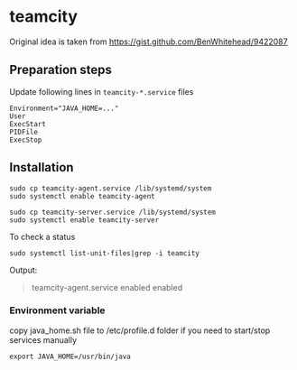 # teamcity

Original idea is taken from https://gist.github.com/BenWhitehead/9422087

## Preparation steps

Update following lines in `teamcity-*.service` files

```
Environment="JAVA_HOME=..."
User
ExecStart
PIDFile
ExecStop
```

## Installation 

```Shell
sudo cp teamcity-agent.service /lib/systemd/system
sudo systemctl enable teamcity-agent

sudo cp teamcity-server.service /lib/systemd/system
sudo systemctl enable teamcity-server
```


To check a status
```Shell
sudo systemctl list-unit-files|grep -i teamcity
```

Output:
> teamcity-agent.service                        enabled   enabled


### Environment variable

copy java_home.sh file to /etc/profile.d folder if you need to start/stop services manually

```Shell
export JAVA_HOME=/usr/bin/java
```
